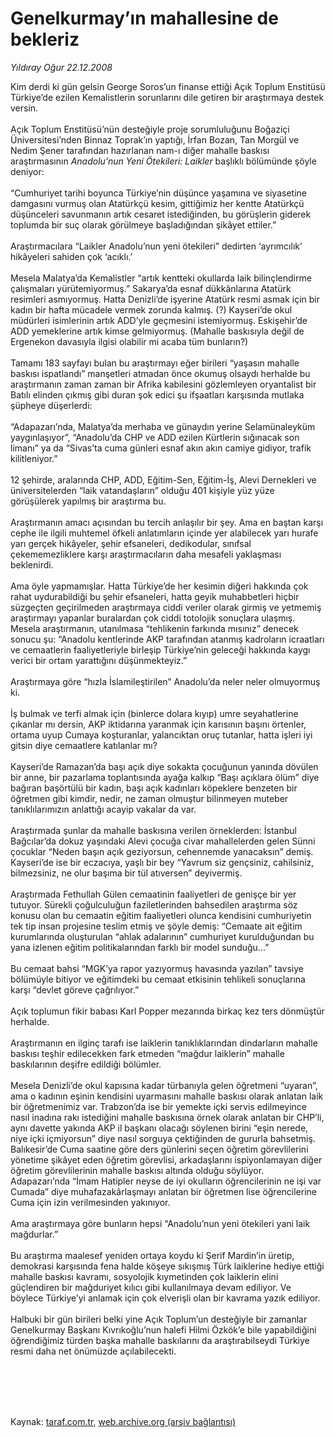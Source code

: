 # Genelkurmay’ın mahallesine de bekleriz

*Yıldıray Oğur 22.12.2008*

<div class="taraf_structure_2col_1zq">
<div class="margen_n">



 <p>Kim derdi ki gün gelsin George Soros’un finanse ettiği Açık Toplum Enstitüsü Türkiye’de ezilen Kemalistlerin sorunlarını dile getiren bir araştırmaya destek versin. <br/><br/>Açık Toplum Enstitüsü’nün desteğiyle proje sorumluluğunu Boğaziçi Üniversitesi’nden Binnaz Toprak’ın yaptığı, İrfan Bozan, Tan Morgül ve Nedim Şener tarafından hazırlanan nam-ı diğer mahalle baskısı araştırmasının <i>Anadolu’nun Yeni Ötekileri: Laikler</i> başlıklı bölümünde şöyle deniyor: <br/><br/>“Cumhuriyet tarihi boyunca Türkiye’nin düşünce yaşamına ve siyasetine damgasını vurmuş olan Atatürkçü kesim, gittiğimiz her kentte Atatürkçü düşünceleri savunmanın artık cesaret istediğinden, bu görüşlerin giderek toplumda bir suç olarak görülmeye başladığından şikâyet ettiler.” <br/><br/>Araştırmacılara “Laikler Anadolu’nun yeni ötekileri” dedirten ‘ayrımcılık’ hikâyeleri sahiden çok ‘acıklı.’ <br/><br/>Mesela Malatya’da Kemalistler “artık kentteki okullarda laik bilinçlendirme çalışmaları yürütemiyormuş.” Sakarya’da esnaf dükkânlarına Atatürk resimleri asmıyormuş. Hatta Denizli’de işyerine Atatürk resmi asmak için bir kadın bir hafta mücadele vermek zorunda kalmış. (?) Kayseri’de okul müdürleri isimlerinin artık ADD’yle geçmesini istemiyormuş. Eskişehir’de ADD yemeklerine artık kimse gelmiyormuş. (Mahalle baskısıyla değil de Ergenekon davasıyla ilgisi olabilir mi acaba tüm bunların?) <br/><br/>Tamamı 183 sayfayı bulan bu araştırmayı eğer birileri “yaşasın mahalle baskısı ispatlandı” manşetleri atmadan önce okumuş olsaydı herhalde bu araştırmanın zaman zaman bir Afrika kabilesini gözlemleyen oryantalist bir Batılı elinden çıkmış gibi duran şok edici şu ifşaatları karşısında mutlaka şüpheye düşerlerdi: <br/><br/>“Adapazarı’nda, Malatya’da merhaba ve günaydın yerine Selamünaleyküm yaygınlaşıyor”, “Anadolu’da CHP ve ADD ezilen Kürtlerin sığınacak son limanı” ya da “Sivas’ta cuma günleri esnaf akın akın camiye gidiyor, trafik kilitleniyor.” <br/><br/>12 şehirde, aralarında CHP, ADD, Eğitim-Sen, Eğitim-İş, Alevi Dernekleri ve üniversitelerden “laik vatandaşların” olduğu 401 kişiyle yüz yüze görüşülerek yapılmış bir araştırma bu. <br/><br/>Araştırmanın amacı açısından bu tercih anlaşılır bir şey. Ama en baştan karşı cephe ile ilgili muhtemel öfkeli anlatımların içinde yer alabilecek yarı hurafe yarı gerçek hikâyeler, şehir efsaneleri, dedikodular, sınıfsal çekememezliklere karşı araştırmacıların daha mesafeli yaklaşması beklenirdi. <br/><br/>Ama öyle yapmamışlar. Hatta Türkiye’de her kesimin diğeri hakkında çok rahat uydurabildiği bu şehir efsaneleri, hatta geyik muhabbetleri hiçbir süzgeçten geçirilmeden araştırmaya ciddi veriler olarak girmiş ve yetmemiş araştırmayı yapanlar buralardan çok ciddi totolojik sonuçlara ulaşmış. Mesela araştırmanın, utanılmasa “tehlikenin farkında mısınız” denecek sonucu şu: “Anadolu kentlerinde AKP tarafından atanmış kadroların icraatları ve cemaatlerin faaliyetleriyle birleşip Türkiye’nin geleceği hakkında kaygı verici bir ortam yarattığını düşünmekteyiz.” <br/><br/>Araştırmaya göre “hızla İslamileştirilen” Anadolu’da neler neler olmuyormuş ki. <br/><br/>İş bulmak ve terfi almak için (binlerce dolara kıyıp) umre seyahatlerine çıkanlar mı dersin, AKP iktidarına yaranmak için karısının başını örtenler, ortama uyup Cumaya koşturanlar, yalancıktan oruç tutanlar, hatta işleri iyi gitsin diye cemaatlere katılanlar mı? <br/><br/>Kayseri’de Ramazan’da başı açık diye sokakta çocuğunun yanında dövülen bir anne, bir pazarlama toplantısında ayağa kalkıp “Başı açıklara ölüm” diye bağıran başörtülü bir kadın, başı açık kadınları köpeklere benzeten bir öğretmen gibi kimdir, nedir, ne zaman olmuştur bilinmeyen muteber tanıklılarımızın anlattığı acayip vakalar da var. <br/><br/>Araştırmada şunlar da mahalle baskısına verilen örneklerden: İstanbul Bağcılar’da dokuz yaşındaki Alevi çocuğa civar mahallelerden gelen Sünni çocuklar “Neden başın açık geziyorsun, cehennemde yanacaksın” demiş. Kayseri’de ise bir eczacıya, yaşlı bir bey “Yavrum siz gençsiniz, cahilsiniz, bilmezsiniz, ne olur başıma bir tül atıversen” deyivermiş. <br/><br/>Araştırmada Fethullah Gülen cemaatinin faaliyetleri de genişçe bir yer tutuyor. Sürekli çoğulculuğun faziletlerinden bahsedilen araştırma söz konusu olan bu cemaatin eğitim faaliyetleri olunca kendisini cumhuriyetin tek tip insan projesine teslim etmiş ve şöyle demiş: “Cemaate ait eğitim kurumlarında oluşturulan “ahlak adalarının” cumhuriyet kurulduğundan bu yana izlenen eğitim politikalarından farklı bir model sunduğu...” <br/><br/>Bu cemaat bahsi “MGK’ya rapor yazıyormuş havasında yazılan” tavsiye bölümüyle bitiyor ve eğitimdeki bu cemaat etkisinin tehlikeli sonuçlarına karşı “devlet göreve çağrılıyor.” <br/><br/>Açık toplumun fikir babası Karl Popper mezarında birkaç kez ters dönmüştür herhalde. <br/><br/>Araştırmanın en ilginç tarafı ise laiklerin tanıklıklarından dindarların mahalle baskısı teşhir edilecekken fark etmeden “mağdur laiklerin” mahalle baskılarının deşifre edildiği bölümler. <br/><br/>Mesela Denizli’de okul kapısına kadar türbanıyla gelen öğretmeni “uyaran”, ama o kadının eşinin kendisini uyarmasını mahalle baskısı olarak anlatan laik bir öğretmenimiz var. Trabzon’da ise bir yemekte içki servis edilmeyince nasıl inadına rakı istediğini mahalle baskısına örnek olarak anlatan bir CHP’li, aynı davette yakında AKP il başkanı olacağı söylenen birini “eşin nerede, niye içki içmiyorsun” diye nasıl sorguya çektiğinden de gururla bahsetmiş. Balıkesir’de Cuma saatine göre ders günlerini seçen öğretim görevlilerini yönetime şikâyet eden öğretim görevlisi, arkadaşlarını ispiyonlamayan diğer öğretim görevlilerinin mahalle baskısı altında olduğu söylüyor. Adapazarı’nda “İmam Hatipler neyse de iyi okulların öğrencilerinin ne işi var Cumada” diye muhafazakârlaşmayı anlatan bir öğretmen lise öğrencilerine Cuma için izin verilmesinden yakınıyor. <br/><br/>Ama araştırmaya göre bunların hepsi “Anadolu’nun yeni ötekileri yani laik mağdurlar.” <br/><br/>Bu araştırma maalesef yeniden ortaya koydu ki Şerif Mardin’in üretip, demokrasi karşısında fena halde köşeye sıkışmış Türk laiklerine hediye ettiği mahalle baskısı kavramı, sosyolojik kıymetinden çok laiklerin elini güçlendiren bir mağduriyet kılıcı gibi kullanılmaya devam ediliyor. Ve böylece Türkiye’yi anlamak için çok elverişli olan bir kavrama yazık ediliyor. <br/><br/>Halbuki bir gün birileri belki yine Açık Toplum’un desteğiyle bir zamanlar Genelkurmay Başkanı Kıvrıkoğlu’nun halefi Hilmi Özkök’e bile yapabildiğini öğrendiğimiz türden başka mahalle baskılarını da araştırabilseydi Türkiye resmi daha net önümüzde açılabilecekti.<i></i></p>
<br/>
<br/>
<br/>



<br/>


<div id="taraf_not">
</div>

</div>


</div>

Kaynak: [taraf.com.tr](http://www.taraf.com.tr:80/makale/3217.htm), [web.archive.org (arşiv bağlantısı)](http://web.archive.org/web/20090912065052/http://www.taraf.com.tr:80/makale/3217.htm)
